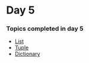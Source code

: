 # Day 5

### Topics completed in day 5
- [List](https://github.com/imbelal/100DaysOfPython/blob/master/Day%205/List.py)
- [Tuple](https://github.com/imbelal/100DaysOfPython/blob/master/Day%205/Tuples.py)
- [Dictionary](https://github.com/imbelal/100DaysOfPython/blob/master/Day%205/Dictionary.py)
